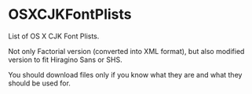 OSXCJKFontPlists
================

List of OS X CJK Font Plists.

Not only Factorial version (converted into XML format),
but also modified version to fit Hiragino Sans or SHS.

You should download files only if you know what they are and what they should be used for.
